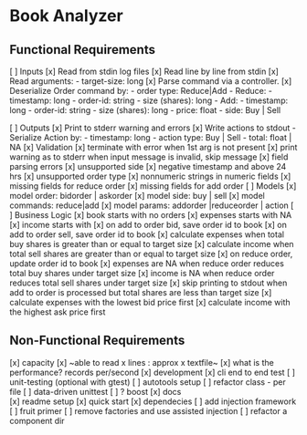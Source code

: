 # Book Analyzer

## Functional Requirements 

[ ] Inputs 
    [x] Read from stdin log files
    [x] Read line by line from stdin
    [x] Read arguments:
        - target-size: long
    [x] Parse command via a controller.
    [x] Deserialize Order command by:
        - order type: Reduce|Add
            - Reduce:
                - timestamp: long
                - order-id: string
                - size (shares): long
            - Add:
                - timestamp: long
                - order-id: string
                - size (shares): long
                - price: float
                - side: Buy | Sell

[ ] Outputs
    [x] Print to stderr warning and errors
    [x] Write actions to stdout
        - Serialize Action by:
            - timestamp: long
            - action type: Buy | Sell
            - total: float | NA
[x] Validation
    [x] terminate with error when 1st arg is not present
    [x] print warning as to stderr when input message is invalid, skip message
    [x] field parsing errors
        [x] unsupported side
        [x] negative timestamp and above 24 hrs
        [x] unsupported order type
        [x] nonnumeric strings in numeric fields
        [x] missing fields for reduce order
        [x] missing fields for add order
[ ] Models
    [x] model order: bidorder | askorder
    [x] model side: buy | sell
    [x] model commands: reduce|add
    [x] model params: addorder |reduceorder | action
[ ] Business Logic
    [x] book starts with no orders
    [x] expenses starts with NA
    [x] income starts with
    [x] on add to order bid, save order id to book
    [x] on add to order sell, save order id to book
    [x] calculate expenses when total buy shares is greater than or equal to target size
    [x] calculate income when total sell shares are greater than or equal to target size 
    [x] on reduce order, update order id to book
    [x] expenses are NA when reduce order reduces total buy shares under target size
    [x] income is NA when reduce order reduces total sell shares under target size
    [x] skip printing to stdout when add to order is processed but total shares are less than target size
    [x] calculate expenses with the lowest bid price first
    [x] calculate income with the highest ask price first

## Non-Functional Requirements

[x] capacity
    [x] ~able to read x lines : approx x textfile~
    [x] what is the performance? records per/second
[x] development
    [x] cli end to end test
    [ ] unit-testing (optional with gtest)
    [ ] autotools setup
    [ ] refactor class - per file
    [ ] data-driven unittest
    [ ] ? boost
[x] docs    
    [x] readme setup
    [x] quick start
    [x] dependecies
[ ] add injection framework
    [ ] fruit primer
    [ ] remove factories and use assisted injection
    [ ] refactor a component dir